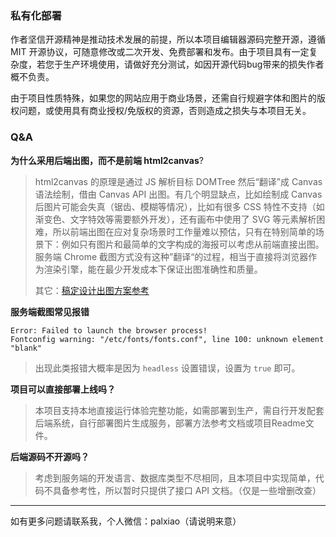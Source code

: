 ### 私有化部署

作者坚信开源精神是推动技术发展的前提，所以本项目编辑器源码完整开源，遵循 MIT 开源协议，可随意修改或二次开发、免费部署和发布。由于项目具有一定复杂度，若您于生产环境使用，请做好充分测试，如因开源代码bug带来的损失作者概不负责。

由于项目性质特殊，如果您的网站应用于商业场景，还需自行规避字体和图片的版权问题，或使用具有商业授权/免版权的资源，否则造成之损失与本项目无关。

### Q&A

**为什么采用后端出图，而不是前端 html2canvas**?

> html2canvas 的原理是通过 JS 解析目标 DOMTree 然后“翻译”成 Canvas 语法绘制，借由 Canvas API 出图。有几个明显缺点，比如绘制成 Canvas 后图片可能会失真（锯齿、模糊等情况），比如有很多 CSS 特性不支持（如渐变色、文字特效等需要额外开发），还有画布中使用了 SVG 等元素解析困难，所以前端出图在应对复杂场景时工作量难以预估，只有在特别简单的场景下：例如只有图片和最简单的文字构成的海报可以考虑从前端直接出图。服务端 Chrome 截图方式没有这种”翻译“的过程，相当于直接将浏览器作为渲染引擎，能在最少开发成本下保证出图准确性和质量。
>
> 其它：[稿定设计出图方案参考](/articles/1689320598619)

**服务端截图常见报错**

```
Error: Failed to launch the browser process!
Fontconfig warning: "/etc/fonts/fonts.conf", line 100: unknown element "blank"
```

> 出现此类报错大概率是因为 `headless` 设置错误，设置为 `true` 即可。

**项目可以直接部署上线吗？**

> 本项目支持本地直接运行体验完整功能，如需部署到生产，需自行开发配套后端系统，自行部署图片生成服务，部署方法参考文档或项目Readme文件。

**后端源码不开源吗？**

> 考虑到服务端的开发语言、数据库类型不尽相同，且本项目中实现简单，代码不具备参考性，所以暂时只提供了接口 API 文档。（仅是一些增删改查）

-----

如有更多问题请联系我，个人微信：palxiao（请说明来意）
